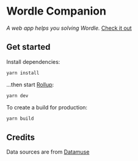 
# Wordle Companion
*A web app helps you solving Wordle.* [Check it out](https://wordle-companion.netlify.com)

## Get started

Install dependencies:

```bash
yarn install
```

...then start [Rollup](https://rollupjs.org):

```bash
yarn dev
```

To create a build for production:
```bash
yarn build
```

## Credits

Data sources are from [Datamuse](https://datamuse.com/api)
